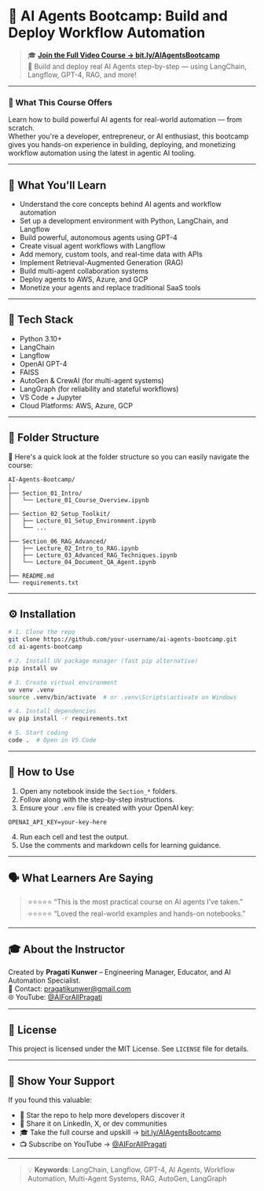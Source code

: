 # 🤖 AI Agents Bootcamp: Build and Deploy Workflow Automation

> 🎓 **[Join the Full Video Course → bit.ly/AIAgentsBootcamp](http://bit.ly/AIAgentsBootcamp)**  
> 🚀 Build and deploy real AI Agents step-by-step — using LangChain, Langflow, GPT-4, RAG, and more!

---

### 🎯 What This Course Offers

Learn how to build powerful AI agents for real-world automation — from scratch.  
Whether you're a developer, entrepreneur, or AI enthusiast, this bootcamp gives you hands-on experience in building, deploying, and monetizing workflow automation using the latest in agentic AI tooling.

---

## 🚀 What You'll Learn

- Understand the core concepts behind AI agents and workflow automation  
- Set up a development environment with Python, LangChain, and Langflow  
- Build powerful, autonomous agents using GPT-4  
- Create visual agent workflows with Langflow  
- Add memory, custom tools, and real-time data with APIs  
- Implement Retrieval-Augmented Generation (RAG)  
- Build multi-agent collaboration systems  
- Deploy agents to AWS, Azure, and GCP  
- Monetize your agents and replace traditional SaaS tools  

---

## 🧰 Tech Stack

- Python 3.10+  
- LangChain  
- Langflow  
- OpenAI GPT-4  
- FAISS  
- AutoGen & CrewAI (for multi-agent systems)  
- LangGraph (for reliability and stateful workflows)  
- VS Code + Jupyter  
- Cloud Platforms: AWS, Azure, GCP  

---

## 📂 Folder Structure

📁 Here's a quick look at the folder structure so you can easily navigate the course:

```
AI-Agents-Bootcamp/
│
├── Section_01_Intro/
│   └── Lecture_01_Course_Overview.ipynb
│
├── Section_02_Setup_Toolkit/
│   ├── Lecture_01_Setup_Environment.ipynb
│   └── ...
│
├── Section_06_RAG_Advanced/
│   ├── Lecture_02_Intro_to_RAG.ipynb
│   ├── Lecture_03_Advanced_RAG_Techniques.ipynb
│   └── Lecture_04_Document_QA_Agent.ipynb
│
├── README.md
└── requirements.txt
```

---

## ⚙️ Installation

```bash
# 1. Clone the repo
git clone https://github.com/your-username/ai-agents-bootcamp.git
cd ai-agents-bootcamp

# 2. Install UV package manager (fast pip alternative)
pip install uv

# 3. Create virtual environment
uv venv .venv
source .venv/bin/activate  # or .venv\Scripts\activate on Windows

# 4. Install dependencies
uv pip install -r requirements.txt

# 5. Start coding
code .  # Open in VS Code
```

---

## 🧪 How to Use

1. Open any notebook inside the `Section_*` folders.  
2. Follow along with the step-by-step instructions.  
3. Ensure your `.env` file is created with your OpenAI key:

```
OPENAI_API_KEY=your-key-here
```

4. Run each cell and test the output.  
5. Use the comments and markdown cells for learning guidance.  

---

## 🗣️ What Learners Are Saying

> ⭐⭐⭐⭐⭐ “This is the most practical course on AI agents I’ve taken.”  
> ⭐⭐⭐⭐⭐ “Loved the real-world examples and hands-on notebooks.”  

---

## 🎓 About the Instructor

Created by **Pragati Kunwer** – Engineering Manager, Educator, and AI Automation Specialist.  
📧 Contact: pragatikunwer@gmail.com  
🌐 YouTube: [@AIForAllPragati](https://www.youtube.com/@AIForAllPragati)  

---

## 🪪 License

This project is licensed under the MIT License. See `LICENSE` file for details.

---

## 🌟 Show Your Support

If you found this valuable:

- 🌟 Star the repo to help more developers discover it  
- 💬 Share it on LinkedIn, X, or dev communities  
- 🎓 Take the full course and upskill → [bit.ly/AIAgentsBootcamp](http://bit.ly/AIAgentsBootcamp)  
- 📺 Subscribe on YouTube → [@AIForAllPragati](https://www.youtube.com/@AIForAllPragati)

---

> 💡 **Keywords**: LangChain, Langflow, GPT-4, AI Agents, Workflow Automation, Multi-Agent Systems, RAG, AutoGen, LangGraph
